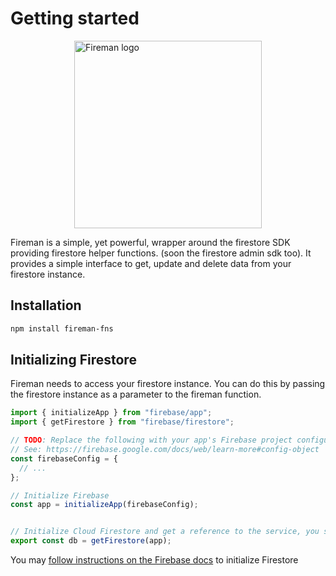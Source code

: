 # Getting started

<div style="display: flex; justify-content: center">
  <img style="width: 300px" src="/logo.svg" alt="Fireman logo" >
</div>

Fireman is a simple, yet powerful, wrapper around the firestore SDK providing firestore helper functions. (soon the firestore admin sdk too).
It provides a simple interface to get, update and delete data from your firestore instance.

## Installation

```bash
npm install fireman-fns
```

## Initializing Firestore

  Fireman needs to access your firestore instance. You can do this by passing the firestore instance as a parameter to the fireman function.

  ```js
import { initializeApp } from "firebase/app";
import { getFirestore } from "firebase/firestore";

// TODO: Replace the following with your app's Firebase project configuration
// See: https://firebase.google.com/docs/web/learn-more#config-object
const firebaseConfig = {
    // ...
};

// Initialize Firebase
const app = initializeApp(firebaseConfig);


// Initialize Cloud Firestore and get a reference to the service, you should export it in case you need to access it elsewhere.
export const db = getFirestore(app);
  ```

  You may [follow instructions on the Firebase docs](https://firebase.google.com/docs/firestore/quickstart#initialize) to initialize Firestore
